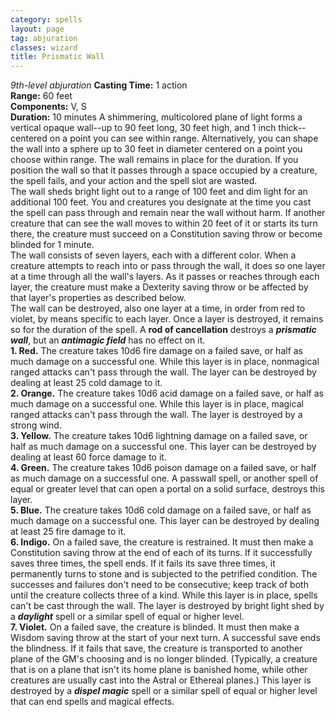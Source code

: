 ```yaml
---
category: spells
layout: page
tag: abjuration
classes: wizard
title: Prismatic Wall 
---
```

_9th-level abjuration_ 
**Casting Time:** 1 action    
**Range:** 60 feet    
**Components:** V, S    
**Duration:** 10 minutes 
A shimmering, multicolored plane of light forms a vertical opaque wall--up to 90 feet long, 30 feet high, and 1 inch thick--centered on a point you can see within range. Alternatively, you can shape the wall into a sphere up to 30 feet in diameter centered on a point you choose within range. The wall remains in place for the duration. If you position the wall so that it passes through a space occupied by a creature, the spell fails, and your action and the spell slot are wasted.    
The wall sheds bright light out to a range of 100 feet and dim light for an additional 100 feet. You and creatures you designate at the time you cast the spell can pass through and remain near the wall without harm. If another creature that can see the wall moves to within 20 feet of it or starts its turn there, the creature must succeed on a Constitution saving throw or become blinded for 1 minute.    
The wall consists of seven layers, each with a different color. When a creature attempts to reach into or pass through the wall, it does so one layer at a time through all the wall's layers. As it passes or reaches through each layer, the creature must make a Dexterity saving throw or be affected by that layer's properties as described below.    
The wall can be destroyed, also one layer at a time, in order from red to violet, by means specific to each layer. Once a layer is destroyed, it remains so for the duration of the spell. A **rod of cancellation** destroys a **_prismatic wall_**, but an **_antimagic field_** has no effect on it.    
**1. Red.** The creature takes 10d6 fire damage on a failed save, or half as much damage on a successful one. While this layer is in place, nonmagical ranged attacks can't pass through the wall. The layer can be destroyed by dealing at least 25 cold damage to it.    
**2. Orange.** The creature takes 10d6 acid damage on a failed save, or half as much damage on a successful one. While this layer is in place, magical ranged attacks can't pass through the wall. The layer is destroyed by a strong wind.    
**3. Yellow.** The creature takes 10d6 lightning damage on a failed save, or half as much damage on a successful one. This layer can be destroyed by dealing at least 60 force damage to it.    
**4. Green.** The creature takes 10d6 poison damage on a failed save, or half as much damage on a successful one. A passwall spell, or another spell of equal or greater level that can open a portal on a solid surface, destroys this layer.    
**5. Blue.** The creature takes 10d6 cold damage on a failed save, or half as much damage on a successful one. This layer can be destroyed by dealing at least 25 fire damage to it.    
**6. Indigo.** On a failed save, the creature is restrained. It must then make a Constitution saving throw at the end of each of its turns. If it successfully saves three times, the spell ends. If it fails its save three times, it permanently turns to stone and is subjected to the petrified condition. The successes and failures don't need to be consecutive; keep track of both until the creature collects three of a kind. While this layer is in place, spells can't be cast through the wall. The layer is destroyed by bright light shed by a **_daylight_** spell or a similar spell of equal or higher level.    
**7. Violet.** On a failed save, the creature is blinded. It must then make a Wisdom saving throw at the start of your next turn. A successful save ends the blindness. If it fails that save, the creature is transported to another plane of the GM's choosing and is no longer blinded. (Typically, a creature that is on a plane that isn't its home plane is banished home, while other creatures are usually cast into the Astral or Ethereal planes.) This layer is destroyed by a **_dispel magic_** spell or a similar spell of equal or higher level that can end spells and magical effects. 